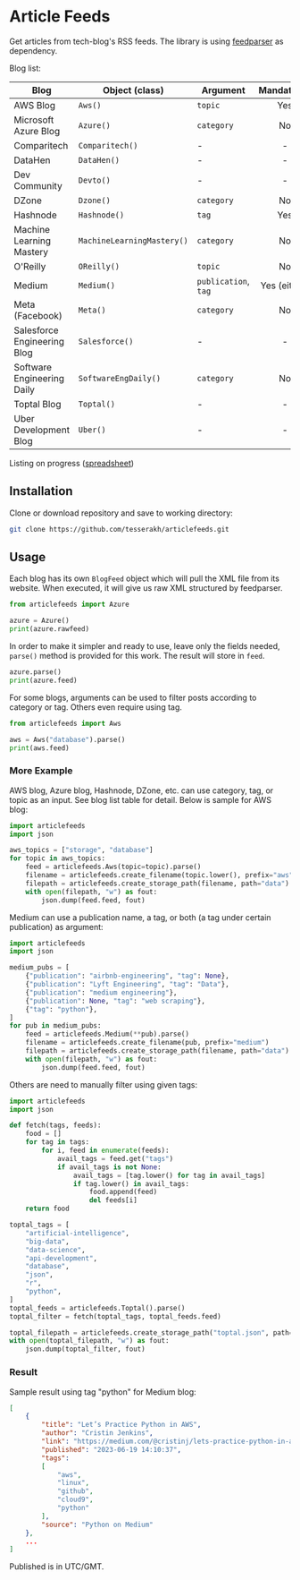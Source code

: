# Article Feeds

Get articles from tech-blog's RSS feeds. The library is using [feedparser](https://github.com/kurtmckee/feedparser) as dependency.

Blog list:

| Blog                        | Object (class)             | Argument   | Mandatory? |
|-----------------------------|----------------------------|------------|:----------:|
| AWS Blog                    | `Aws()`                    | `topic`    | Yes        |
| Microsoft Azure Blog        | `Azure()`                  | `category` | No         |
| Comparitech                 | `Comparitech()`            | -          | -          |
| DataHen                     | `DataHen()`                | -          | -          |
| Dev Community               | `Devto()`                  | -          | -          |
| DZone                       | `Dzone()`                  | `category` | No         |
| Hashnode                    | `Hashnode()`               | `tag`      | Yes        |
| Machine Learning Mastery    | `MachineLearningMastery()` | `category` | No         |
| O'Reilly                    | `OReilly()`                | `topic`    | No         |
| Medium                      | `Medium()`                 | `publication`, `tag` | Yes (either) |
| Meta (Facebook)             | `Meta()`                   | `category` | No         |
| Salesforce Engineering Blog | `Salesforce()`             | -          | -          |
| Software Engineering Daily  | `SoftwareEngDaily()`       | `category` | No         |
| Toptal Blog                 | `Toptal()`                 | -          | -          |
| Uber Development Blog       | `Uber()`                   | -          | -          |

Listing on progress ([spreadsheet](https://docs.google.com/spreadsheets/d/1gM8kfnr-uu2-Li5S4ts5cFgx0APqJSJRCW3i5VWjFmk/view))

## Installation

Clone or download repository and save to working directory:

```bash
git clone https://github.com/tesserakh/articlefeeds.git
```

## Usage

Each blog has its own `BlogFeed` object which will pull the XML file from its website. When executed, it will give us raw XML structured by feedparser.

```python
from articlefeeds import Azure

azure = Azure()
print(azure.rawfeed)
```

In order to make it simpler and ready to use, leave only the fields needed, `parse()` method is provided for this work. The result will store in `feed`.

```python
azure.parse()
print(azure.feed)
```

For some blogs, arguments can be used to filter posts according to category or tag. Others even require using tag.

```python
from articlefeeds import Aws

aws = Aws("database").parse()
print(aws.feed)
```

### More Example

AWS blog, Azure blog, Hashnode, DZone, etc. can use category, tag, or topic as an input. See blog list table for detail. Below is sample for AWS blog:


```python
import articlefeeds
import json

aws_topics = ["storage", "database"]
for topic in aws_topics:
    feed = articlefeeds.Aws(topic=topic).parse()
    filename = articlefeeds.create_filename(topic.lower(), prefix="aws")
    filepath = articlefeeds.create_storage_path(filename, path="data")
    with open(filepath, "w") as fout:
        json.dump(feed.feed, fout)
```

Medium can use a publication name, a tag, or both (a tag under certain publication) as argument:

```python
import articlefeeds
import json

medium_pubs = [
    {"publication": "airbnb-engineering", "tag": None},
    {"publication": "Lyft Engineering", "tag": "Data"},
    {"publication": "medium engineering"},
    {"publication": None, "tag": "web scraping"},
    {"tag": "python"},
]
for pub in medium_pubs:
    feed = articlefeeds.Medium(**pub).parse()
    filename = articlefeeds.create_filename(pub, prefix="medium")
    filepath = articlefeeds.create_storage_path(filename, path="data")
    with open(filepath, "w") as fout:
        json.dump(feed.feed, fout)
```

Others are need to manually filter using given tags:

```python
import articlefeeds
import json

def fetch(tags, feeds):
    food = []
    for tag in tags:
        for i, feed in enumerate(feeds):
            avail_tags = feed.get("tags")
            if avail_tags is not None:
                avail_tags = [tag.lower() for tag in avail_tags]
                if tag.lower() in avail_tags:
                    food.append(feed)
                    del feeds[i]
    return food

toptal_tags = [
    "artificial-intelligence",
    "big-data",
    "data-science",
    "api-development",
    "database",
    "json",
    "r",
    "python",
]
toptal_feeds = articlefeeds.Toptal().parse()
toptal_filter = fetch(toptal_tags, toptal_feeds.feed)

toptal_filepath = articlefeeds.create_storage_path("toptal.json", path="data")
with open(toptal_filepath, "w") as fout:
    json.dump(toptal_filter, fout)
```

### Result

Sample result using tag "python" for Medium blog:

```json
[
    {
        "title": "Let’s Practice Python in AWS",
        "author": "Cristin Jenkins",
        "link": "https://medium.com/@cristinj/lets-practice-python-in-aws-ca27379d786c",
        "published": "2023-06-19 14:10:37",
        "tags":
        [
            "aws",
            "linux",
            "github",
            "cloud9",
            "python"
        ],
        "source": "Python on Medium"
    },
    ...
]
```

Published is in UTC/GMT.